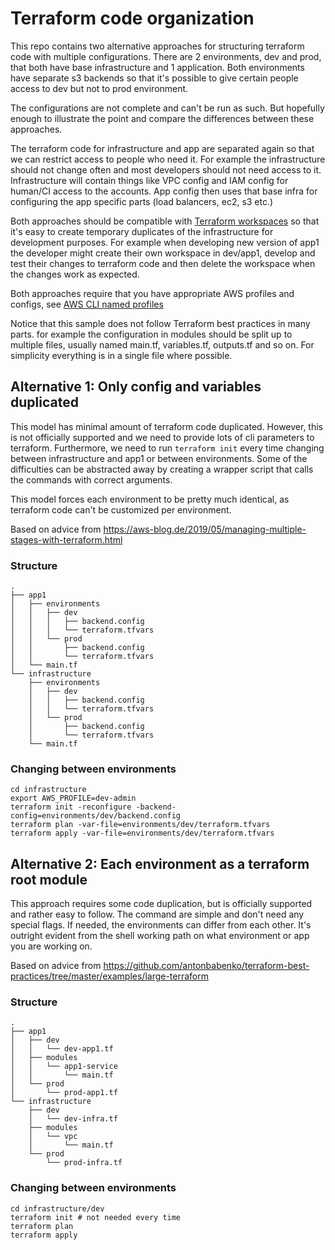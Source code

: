 ﻿# Terraform code organization #

This repo contains two alternative approaches for structuring terraform code with multiple configurations. There are 2 environments, dev and prod, that both have base infrastructure and 1 application. Both environments have separate s3 backends so that it's possible to give certain people access to dev but not to prod environment.

The configurations are not complete and can't be run as such. But hopefully enough to illustrate the point and compare the differences between these approaches.

The terraform code for infrastructure and app are separated again so that we can restrict access to people who need it. For example the infrastructure should not change often and most developers should not need access to it. Infrastructure will contain things like VPC config and IAM config for human/CI access to the accounts. App config then uses that base infra for configuring the app specific parts (load balancers, ec2, s3 etc.)

Both approaches should be compatible with [Terraform workspaces](https://www.terraform.io/docs/state/workspaces.html) so that it's easy to create temporary duplicates of the infrastructure for development purposes. For example when developing new version of app1 the developer might create their own workspace in dev/app1, develop and test their changes to terraform code and then delete the workspace when the changes work as expected.

Both approaches require that you have appropriate AWS profiles and configs, see [AWS CLI named profiles](https://docs.aws.amazon.com/cli/latest/userguide/cli-configure-profiles.html)

Notice that this sample does not follow Terraform best practices in many parts. for example the configuration in modules should be split up to multiple files, usually named main.tf, variables.tf, outputs.tf and so on. For simplicity everything is in a single file where possible.

## Alternative 1: Only config and variables duplicated ##

This model has minimal amount of terraform code duplicated. However, this is not officially supported and we need to provide lots of cli parameters to terraform. Furthermore, we need to run `terraform init` every time changing between infrastructure and app1 or between environments. Some of the difficulties can be abstracted away by creating a wrapper script that calls the commands with correct arguments.

This model forces each environment to be pretty much identical, as terraform code can't be customized per environment.

Based on advice from https://aws-blog.de/2019/05/managing-multiple-stages-with-terraform.html

### Structure ###

```
.
├── app1
│   ├── environments
│   │   ├── dev
│   │   │   ├── backend.config
│   │   │   └── terraform.tfvars
│   │   └── prod
│   │       ├── backend.config
│   │       └── terraform.tfvars
│   └── main.tf
└── infrastructure
    ├── environments
    │   ├── dev
    │   │   ├── backend.config
    │   │   └── terraform.tfvars
    │   └── prod
    │       ├── backend.config
    │       └── terraform.tfvars
    └── main.tf
```

### Changing between environments ###

```shell
cd infrastructure
export AWS_PROFILE=dev-admin
terraform init -reconfigure -backend-config=environments/dev/backend.config
terraform plan -var-file=environments/dev/terraform.tfvars
terraform apply -var-file=environments/dev/terraform.tfvars
```

## Alternative 2: Each environment as a terraform root module ##

This approach requires some code duplication, but is officially supported and rather easy to follow. The command are simple and don't need any special flags. If needed, the environments can differ from each other. It's outright evident from the shell working path on what environment or app you are working on.

Based on advice from https://github.com/antonbabenko/terraform-best-practices/tree/master/examples/large-terraform

### Structure ###

```
.
├── app1
│   ├── dev
│   │   └── dev-app1.tf
│   ├── modules
│   │   └── app1-service
│   │       └── main.tf
│   └── prod
│       └── prod-app1.tf
└── infrastructure
    ├── dev
    │   └── dev-infra.tf
    ├── modules
    │   └── vpc
    │       └── main.tf
    └── prod
        └── prod-infra.tf
```

### Changing between environments ###

```shell
cd infrastructure/dev
terraform init # not needed every time
terraform plan
terraform apply
```
